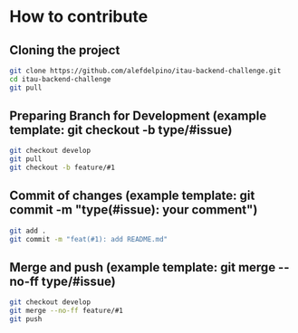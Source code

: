 # How to contribute

## Cloning the project

```bash
git clone https://github.com/alefdelpino/itau-backend-challenge.git
cd itau-backend-challenge
git pull
```

## Preparing Branch for Development (example template: git checkout -b  type/#issue)

```bash
git checkout develop
git pull
git checkout -b feature/#1
```

## Commit of changes (example template: git commit -m "type(#issue): your comment")

```bash
git add .
git commit -m "feat(#1): add README.md"
```


## Merge and push (example template: git merge --no-ff type/#issue)

```bash
git checkout develop
git merge --no-ff feature/#1
git push
```
